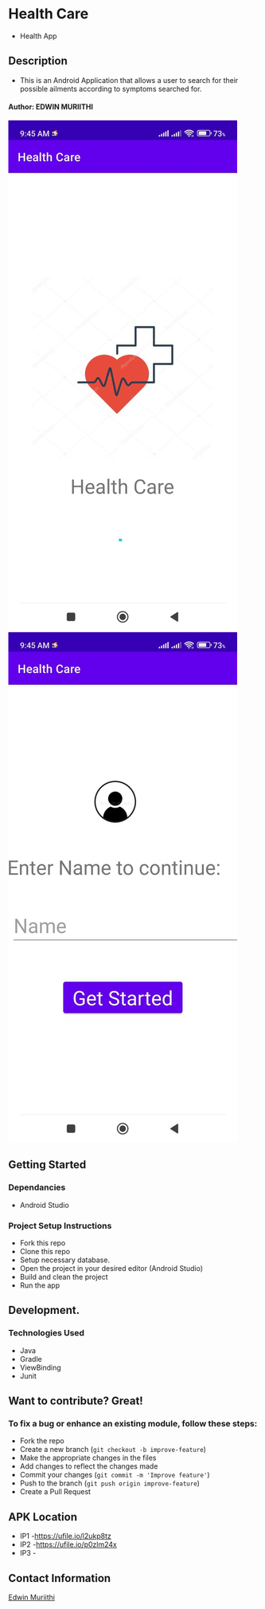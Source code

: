# Health Care
* Health App

## Description
* This is an Android Application that allows a user to search for their possible ailments according to symptoms searched for.

#### Author: **EDWIN MURIITHI**
![](screenshots/Splash.jpg)
![](screenshots/Login.jpg)

## Getting Started
### Dependancies
* Android Studio

### Project Setup Instructions

* Fork this repo
* Clone this repo
* Setup necessary database.
* Open  the project in your desired editor (Android Studio)
* Build and clean the project
* Run the app

## Development.
### Technologies Used
* Java
* Gradle
* ViewBinding
* Junit

## Want to contribute? Great!

### To fix a bug or enhance an existing module, follow these steps:

* Fork the repo
* Create a new branch (`git checkout -b improve-feature`)
* Make the appropriate changes in the files
* Add changes to reflect the changes made
* Commit your changes (`git commit -m 'Improve feature'`)
* Push to the branch (`git push origin improve-feature`)
* Create a Pull Request

## APK Location
* IP1 -https://ufile.io/l2ukp8tz
* IP2 -https://ufile.io/p0zlm24x
* IP3 -


## Contact Information
[Edwin Muriithi](https://github.com/edwinmuriithi)

